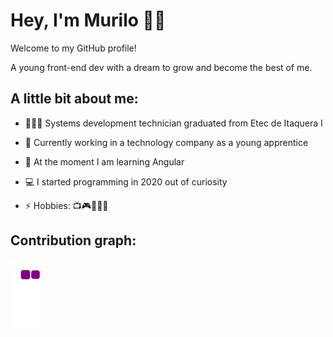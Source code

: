 # Hey, I'm Murilo 👋🏾

Welcome to my GitHub profile!

A young front-end dev with a dream to grow and become the best of me.

## A little bit about me:

- 🙇🏾‍♂️ Systems development technician graduated from Etec de Itaquera I
  
- 🔭 Currently working in a technology company as a young apprentice
  
- 🌱 At the moment I am learning Angular
  
- 💻 I started programming in 2020 out of curiosity
  
- ⚡ Hobbies: 📺🎮🏋🏾‍♂️

## Contribution graph:
![snake gif](https://github.com/mureulos/mureulos/blob/output/github-contribution-grid-snake.gif)
